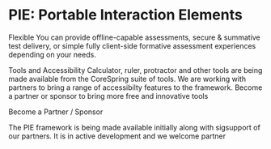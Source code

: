 # PIE: Portable Interaction Elements



Flexible
You can provide offline-capable assessments, secure & summative test delivery, or simple fully client-side formative assessment experiences depending on your needs.

Tools and Accessibility 
Calculator, ruler, protractor and other tools are being made available from the CoreSpring suite of tools. We are working with partners to bring a range of accessibilty features to the framework. Become a partner or sponsor to bring more free and innovative tools 

Become a Partner / Sponsor

The PIE framework is being made available initially  along with sigsupport of our partners. It is in active development and we welcome partner
